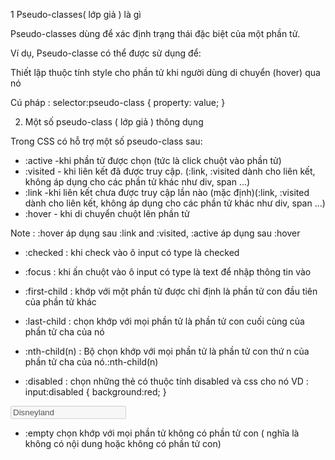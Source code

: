 1 Pseudo-classes( lớp giả ) là gì

Pseudo-classes dùng để xác định trạng thái đặc biệt của một phần tử.

Ví dụ, Pseudo-classe có thể được sử dụng để:

Thiết lập thuộc tính style cho phần tử khi người dùng di chuyển (hover) qua nó

Cú pháp : 
selector:pseudo-class {
  property: value;
}

2. Một số pseudo-class ( lớp giả ) thông dụng

Trong CSS có hỗ trợ một số pseudo-class sau:

+ :active -khi phần tử được chọn (tức là click chuột vào phần tử)
+ :visited - khi liên kết đã được truy cập. (:link, :visited dành cho liên kết, không áp dụng cho các phần tử khác như div, span ...)
+ :link  -khi liên kết chưa được truy cập lần nào (mặc định)(:link, :visited dành cho liên kết, không áp dụng cho các phần tử khác như div, span ...)
+ :hover -  khi di chuyển chuột lên phần tử

Note : :hover áp dụng sau :link and :visited, :active áp dụng sau :hover

+ :checked : khi check vào ô input có type là checked

+ :focus :  khi ấn chuột vào ô input có type là text để nhập thông tin vào

+ :first-child : khớp với một phần tử được chỉ định là phần tử con đầu tiên của phần tử khác

+ :last-child : chọn khớp với mọi phần tử là phần tử con cuối cùng của phần tử cha của nó

+ :nth-child(n)  : Bộ chọn khớp với mọi phần tử là phần tử con thứ n của phần tử cha của nó.:nth-child(n)

+ :disabled : chọn những thẻ có thuộc tính disabled và css cho nó
VD : 
input:disabled {
  background:red;
}
<input type="text" value="Disneyland" disabled>

+ :empty chọn khớp với mọi phần tử không có phần tử con ( nghĩa là không có nội dung hoặc không có phần tử con)
